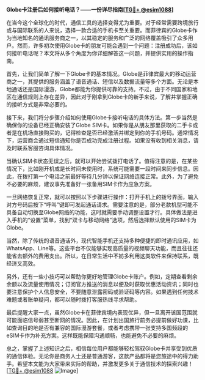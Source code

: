 **Globe卡注册后如何接听电话？——一份详尽指南[[TG💪+ @esim1088](https://t.me/s/esim1088)]**

在当今这个全球化的时代，通信工具的选择变得尤为重要。对于经常需要跨境旅行或与国际联系的人来说，选择一款合适的手机卡至关重要。而菲律宾的Globe卡作为当地知名的通讯服务商之一，以其稳定的服务和广泛的网络覆盖吸引了众多用户。然而，许多初次使用Globe卡的朋友可能会遇到一个问题：注册成功后，该如何接听电话呢？本文将从多个角度为你详细解答这一问题，并提供实用的操作指南。

首先，让我们简单了解一下Globe卡的基本情况。Globe是菲律宾最大的移动运营商之一，其提供的服务涵盖了语音通话、短信以及数据流量等多个方面。无论是本地通话还是国际漫游，Globe都能为你提供可靠的支持。不过，由于不同国家和地区在通信规则上存在差异，因此对于刚拿到Globe卡的新手来说，了解并掌握正确的接听方式是非常必要的。

接下来，我们将分步骤介绍如何使用Globe卡接听电话的具体方法。第一步当然是确保你的设备已经正确安装了Globe SIM卡。如果你是从朋友那里获取的二手卡或者是在机场直接购买的，记得检查是否已经激活并绑定到你的手机号码。通常情况下，运营商会通过短信通知你是否成功完成注册过程。如果没有收到相关消息，请及时联系客服咨询具体情况。

当确认SIM卡状态无误之后，就可以开始尝试拨打电话了。值得注意的是，在某些情况下，比如刚开机或是长时间未使用时，系统可能需要一段时间来同步信息。因此，在拨打第一个电话之前最好等待几分钟以保证网络连接正常。此外，为了避免不必要的麻烦，建议事先准备好一张备用SIM卡作为应急方案。

一旦网络恢复正常，就可以按照以下步骤进行操作：打开手机上的拨号界面，输入对方号码后按下“呼叫”键即可发起通话请求。需要注意的是，部分老款机型可能不具备自动切换至Globe网络的功能，这时就需要手动调整设置才行。具体做法是进入手机的“设置”菜单，找到“双卡与移动网络”选项，然后选择默认使用的SIM卡为Globe。

当然，除了传统的语音通话外，现代智能手机还支持多种便捷的即时通讯应用，如WhatsApp、Line等。这些平台不仅能够实现高质量的视频聊天功能，而且往往还能省去额外的费用支出。所以，在日常生活中不妨多利用这类软件来保持联系，既经济又高效。

另外，还有一些小技巧可以帮助你更好地管理Globe卡账户。例如，定期查看剩余余额以及流量使用情况；订阅官方推送的消息以便及时获取优惠活动资讯；同时也要注意保护个人信息安全，不要随意泄露密码或验证码等内容。如果遇到任何技术难题或者账单疑问，都可以随时拨打客服热线寻求帮助。

最后提醒大家一点，虽然Globe卡在菲律宾境内表现优异，但一旦离开该国范围就可能面临信号弱甚至断网的情况。因此，在计划出国旅行前务必提前做好功课，比如查询目的地是否有兼容的国际漫游套餐，或者考虑携带一张支持多国频段的eSIM卡作为补充方案。这样既能保障沟通顺畅，也能避免不必要的麻烦。

总之，掌握了上述知识之后，相信每位用户都能够轻松驾驭Globe卡并享受到优质的通信体验。无论你是商务人士还是普通游客，这款产品都将是您旅途中的得力助手。希望本文能为大家带来实际的帮助，并激发更多关于通信技术的探索兴趣！[[TG💪+ @esim1088](https://t.me/s/esim1088) ![Image](https://i.postimg.cc/4NQfJmqS/Snipaste-2025-05-13-00-14-12.png)]